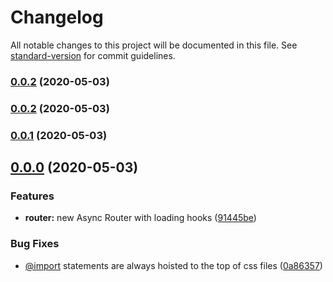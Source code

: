 # Changelog

All notable changes to this project will be documented in this file. See [standard-version](https://github.com/conventional-changelog/standard-version) for commit guidelines.

### [0.0.2](https://github.com/thattomperson/willowy/compare/v0.0.1...v0.0.2) (2020-05-03)

### [0.0.2](https://github.com/thattomperson/willowy/compare/v0.0.1...v0.0.2) (2020-05-03)

### [0.0.1](https://github.com/thattomperson/willowy/compare/v0.0.0...v0.0.1) (2020-05-03)

## [0.0.0](https://github.com/thattomperson/willowy/compare/v0.0.2...v0.0.0) (2020-05-03)


### Features

* **router:** new Async Router with loading hooks ([91445be](https://github.com/thattomperson/willowy/commit/91445be8283bd2a2595fa0878fde5061b51a1f33))


### Bug Fixes

* [@import](https://github.com/import) statements are always hoisted to the top of css files ([0a86357](https://github.com/thattomperson/willowy/commit/0a86357ee4e572e482f1a48b115431acb90e0dc8))
